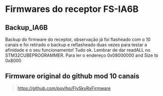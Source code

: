 # Firmwares do receptor FS-IA6B
## Backup_IA6B
Backup do firmware do receptor, observação já foi flasheado com o 10 canais e foi retirado o backup e reflasheado duas vezes para testar a afinidade e o seu funcionamento! Tudo ok. Lembrar de dar readALL no STM32CUBEPROGRAMMER. Para ler o endereço 0x08000000 and Size to 0x8000

## Firmware original do github mod 10 canais
> https://github.com/povlhp/FlySkyRxFirmware
